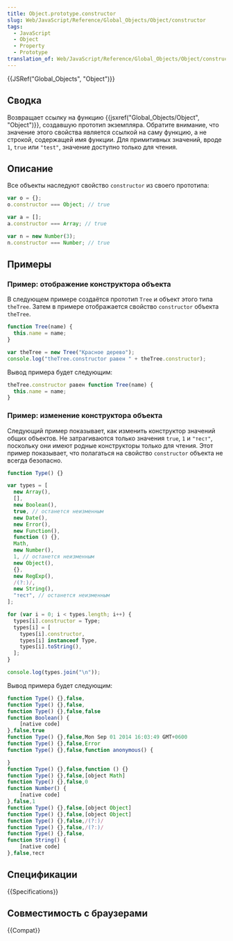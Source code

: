 ```yaml
---
title: Object.prototype.constructor
slug: Web/JavaScript/Reference/Global_Objects/Object/constructor
tags:
  - JavaScript
  - Object
  - Property
  - Prototype
translation_of: Web/JavaScript/Reference/Global_Objects/Object/constructor
---
```


{{JSRef("Global_Objects", "Object")}}

## Сводка

Возвращает ссылку на функцию {{jsxref("Global_Objects/Object", "Object")}}, создавшую прототип экземпляра. Обратите внимание, что значение этого свойства является ссылкой на саму функцию, а не строкой, содержащей имя функции. Для примитивных значений, вроде `1`, `true` или `"test"`, значение доступно только для чтения.

## Описание

Все объекты наследуют свойство `constructor` из своего прототипа:

```js
var o = {};
o.constructor === Object; // true

var a = [];
a.constructor === Array; // true

var n = new Number(3);
n.constructor === Number; // true
```

## Примеры

### Пример: отображение конструктора объекта

В следующем примере создаётся прототип `Tree` и объект этого типа `theTree`. Затем в примере отображается свойство `constructor` объекта `theTree`.

```js
function Tree(name) {
  this.name = name;
}

var theTree = new Tree("Красное дерево");
console.log("theTree.constructor равен " + theTree.constructor);
```

Вывод примера будет следующим:

```js
theTree.constructor равен function Tree(name) {
  this.name = name;
}
```

### Пример: изменение конструктора объекта

Следующий пример показывает, как изменить конструктор значений общих объектов. Не затрагиваются только значения `true`, `1` и `"тест"`, поскольку они имеют родные конструкторы только для чтения. Этот пример показывает, что полагаться на свойство `constructor` объекта не всегда безопасно.

```js
function Type() {}

var types = [
  new Array(),
  [],
  new Boolean(),
  true, // останется неизменным
  new Date(),
  new Error(),
  new Function(),
  function () {},
  Math,
  new Number(),
  1, // останется неизменным
  new Object(),
  {},
  new RegExp(),
  /(?:)/,
  new String(),
  "тест", // останется неизменным
];

for (var i = 0; i < types.length; i++) {
  types[i].constructor = Type;
  types[i] = [
    types[i].constructor,
    types[i] instanceof Type,
    types[i].toString(),
  ];
}

console.log(types.join("\n"));
```

Вывод примера будет следующим:

```js
function Type() {},false,
function Type() {},false,
function Type() {},false,false
function Boolean() {
    [native code]
},false,true
function Type() {},false,Mon Sep 01 2014 16:03:49 GMT+0600
function Type() {},false,Error
function Type() {},false,function anonymous() {

}
function Type() {},false,function () {}
function Type() {},false,[object Math]
function Type() {},false,0
function Number() {
    [native code]
},false,1
function Type() {},false,[object Object]
function Type() {},false,[object Object]
function Type() {},false,/(?:)/
function Type() {},false,/(?:)/
function Type() {},false,
function String() {
    [native code]
},false,тест
```

## Спецификации

{{Specifications}}

## Совместимость с браузерами

{{Compat}}

